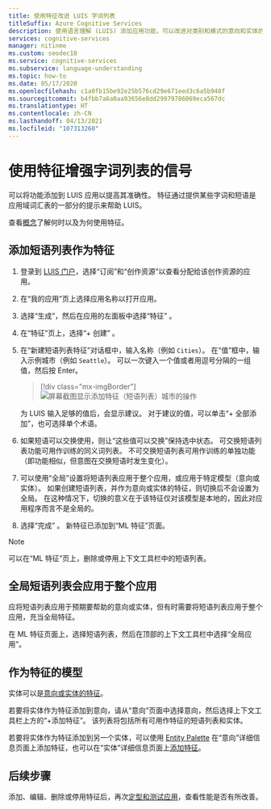 ```yaml
---
title: 使用特征改进 LUIS 字词列表
titleSuffix: Azure Cognitive Services
description: 使用语言理解 (LUIS) 添加应用功能，可以改进对类别和模式的意向和实体的检测或预测
services: cognitive-services
manager: nitinme
ms.custom: seodec18
ms.service: cognitive-services
ms.subservice: language-understanding
ms.topic: how-to
ms.date: 05/17/2020
ms.openlocfilehash: c1a0fb15be92e25b576cd29e671eed3c6a5b948f
ms.sourcegitcommit: b4fbb7a6a0aa93656e8dd29979786069eca567dc
ms.translationtype: HT
ms.contentlocale: zh-CN
ms.lasthandoff: 04/13/2021
ms.locfileid: "107313260"
---
```

# <a name="use-features-to-boost-signal-of-word-list"></a>使用特征增强字词列表的信号

可以将功能添加到 LUIS 应用以提高其准确性。 特征通过提供某些字词和短语是应用域词汇表的一部分的提示来帮助 LUIS。

查看[概念](luis-concept-feature.md)了解何时以及为何使用特征。

## <a name="add-phrase-list-as-a-feature"></a>添加短语列表作为特征

1. 登录到 [LUIS 门户](https://www.luis.ai)，选择“订阅”和“创作资源”以查看分配给该创作资源的应用。
1. 在“我的应用”页上选择应用名称以打开应用。
1. 选择“生成”，然后在应用的左面板中选择“特征” 。

1. 在“特征”页上，选择“+ 创建” 。

1. 在“新建短语列表特征”对话框中，输入名称（例如 `Cities`）。 在“值”框中，输入示例城市（例如 `Seattle`）。 可以一次键入一个值或者用逗号分隔的一组值，然后按 Enter。

    > [!div class="mx-imgBorder"]
    > ![屏幕截图显示添加特征（短语列表）城市的操作](./media/luis-add-features/add-phrase-list-cities.png)

    为 LUIS 输入足够的值后，会显示建议。 对于建议的值，可以单击“+ 全部添加”，也可选择单个术语。

1. 如果短语可以交换使用，则让“这些值可以交换”保持选中状态。 可交换短语列表功能可用作训练的同义词列表。 不可交换短语列表可用作训练的单独功能（即功能相似，但意图在交换短语时发生变化）。

1. 可以使用“全局”设置将短语列表应用于整个应用，或应用于特定模型（意向或实体）。 如果创建短语列表，并作为意向或实体的特征，则切换后不会设置为全局。 在这种情况下，切换的意义在于该特征仅对该模型是本地的，因此对应用程序而言不是全局的。

1. 选择“完成”  。 新特征已添加到“ML 特征”页面。

<a name="edit-phrase-list"></a>
<a name="delete-phrase-list"></a>
<a name="deactivate-phrase-list"></a>


> [!Note]
> 可以在“ML 特征”页上，删除或停用上下文工具栏中的短语列表。

## <a name="global-phrase-list-applies-to-entire-app"></a>全局短语列表会应用于整个应用

应将短语列表应用于预期要帮助的意向或实体，但有时需要将短语列表应用于整个应用，充当全局特征。

在 ML 特征页面上，选择短语列表，然后在顶部的上下文工具栏中选择“全局应用”。

## <a name="model-as-a-feature"></a>作为特征的模型

实体可以是[意向或实体的特征](luis-concept-feature.md)。

若要将实体作为特征添加到意向，请从“意向”页面中选择意向，然后选择上下文工具栏上方的“+添加特征”。 该列表将包括所有可用作特征的短语列表和实体。

若要将实体作为特征添加到另一个实体，可以使用 [Entity Palette](label-entity-example-utterance.md#adding-entity-as-a-feature-from-the-entity-palette) 在“意向”详细信息页面上添加特征，也可以在“实体”详细信息页面上[添加特征](luis-how-to-add-entities.md#add-a-feature-to-a-machine-learned-entity)。

## <a name="next-steps"></a>后续步骤

添加、编辑、删除或停用特征后，再次[定型和测试应用](luis-interactive-test.md)，查看性能是否有所改善。
